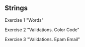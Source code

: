 ##  Strings
Exercise 1 "Words"

Exercise 2 "Validations. Color Code"

Exercise 3 "Validations. Epam Email"